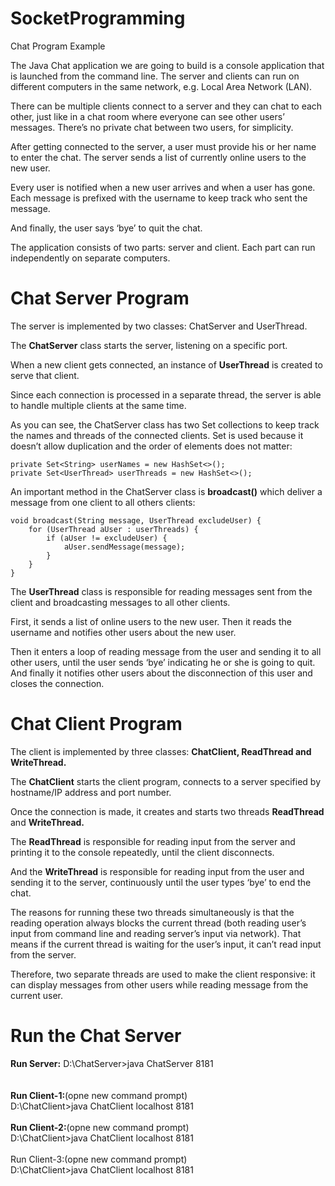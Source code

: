 # SocketProgramming
Chat Program Example

<p>The Java Chat application we are going to build is a console application that is launched from the command line. The server and clients can run on different computers in the same network, e.g. Local Area Network (LAN).</p>

<p>There can be multiple clients connect to a server and they can chat to each other, just like in a chat room where everyone can see other users’ messages. There’s no private chat between two users, for simplicity.</p>

<p>After getting connected to the server, a user must provide his or her name to enter the chat. The server sends a list of currently online users to the new user.</p>

<p>Every user is notified when a new user arrives and when a user has gone. Each message is prefixed with the username to keep track who sent the message.</p>

<p>And finally, the user says ‘bye’ to quit the chat.</p>

<p>The application consists of two parts: server and client. Each part can run independently on separate computers.</p>

# Chat Server Program
<p>The server is implemented by two classes: ChatServer and UserThread.</p>

<p>The <b>ChatServer</b> class starts the server, listening on a specific port.</p>

<p>When a new client gets connected, an instance of <b>UserThread</b> is created to serve that client.</p>

<p>Since each connection is processed in a separate thread, the server is able to handle multiple clients at the same time.</p>

<p>As you can see, the ChatServer class has two Set collections to keep track the names and threads of the connected clients. Set is used because it doesn’t allow duplication and the order of elements does not matter:</p>

    private Set<String> userNames = new HashSet<>();
    private Set<UserThread> userThreads = new HashSet<>();

<p>An important method in the ChatServer class is <b>broadcast()</b> which deliver a message from one client to all others clients:</p>

    void broadcast(String message, UserThread excludeUser) {
        for (UserThread aUser : userThreads) {
            if (aUser != excludeUser) {
                aUser.sendMessage(message);
            }
        }
    }

<p>The <b>UserThread</b> class is responsible for reading messages sent from the client and broadcasting messages to all other clients.</p>
<p>First, it sends a list of online users to the new user. Then it reads the username and notifies other users about the new user.</p>

<p>Then it enters a loop of reading message from the user and sending it to all other users, until the user sends ‘bye’ indicating he or she is going to quit. And finally it notifies other users about the disconnection of this user and closes the connection.</p>

# Chat Client Program

<p>The client is implemented by three classes: <b>ChatClient, ReadThread and WriteThread.</b></p>
<p>The <b>ChatClient</b> starts the client program, connects to a server specified by hostname/IP address and port number.</p>
<p>Once the connection is made, it creates and starts two threads <b>ReadThread</b> and <b>WriteThread.</b></p>
<p>The <b>ReadThread</b> is responsible for reading input from the server and printing it to the console repeatedly, until the client disconnects.</p>
<p>And the <b>WriteThread</b> is responsible for reading input from the user and sending it to the server, continuously until the user types ‘bye’ to end the chat.</p>

<p>The reasons for running these two threads simultaneously is that the reading operation always blocks the current thread (both reading user’s input from command line and reading server’s input via network). That means if the current thread is waiting for the user’s input, it can’t read input from the server.</p>
<p>Therefore, two separate threads are used to make the client responsive: it can display messages from other users while reading message from the current user.</p>

# Run the Chat Server

<b>Run Server:</b>
D:\ChatServer>java ChatServer 8181
<br><br><br>
<b>Run Client-1:</b>(opne new command prompt)<br>
D:\ChatClient>java ChatClient localhost 8181
<br><br>
<b>Run Client-2:</b>(opne new command prompt)<br>
D:\ChatClient>java ChatClient localhost 8181
<br><br>
Run Client-3:(opne new command prompt)<br>
D:\ChatClient>java ChatClient localhost 8181
<br><br>
